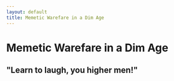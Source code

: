 ```yaml
---
layout: default
title: Memetic Warefare in a Dim Age
---
```


# Memetic Warefare in a Dim Age

## "Learn to laugh, you higher men!"

##
